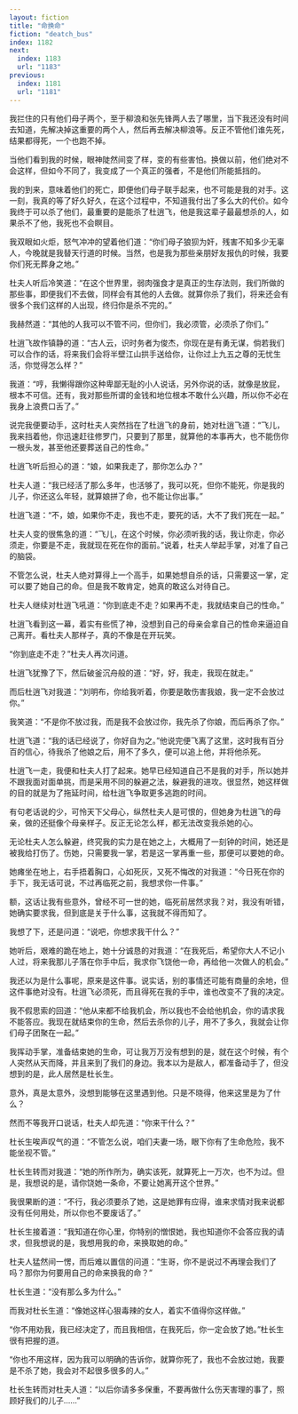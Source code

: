 ```yaml
---
layout: fiction
title: "命换命"
fiction: "deatch_bus"
index: 1182
next:
  index: 1183
  url: "1183"
previous:
  index: 1181
  url: "1181"
---
```

我拦住的只有他们母子两个，至于柳浪和张先锋两人去了哪里，当下我还没有时间去知道，先解决掉这重要的两个人，然后再去解决柳浪等。反正不管他们谁先死，结果都得死，一个也跑不掉。

当他们看到我的时候，眼神陡然间变了样，变的有些害怕。换做以前，他们绝对不会这样，但如今不同了，我变成了一个真正的强者，不是他们所能抵挡的。

我的到来，意味着他们的死亡，即便他们母子联手起来，也不可能是我的对手。这一刻，我真的等了好久好久，在这个过程中，不知道我付出了多么大的代价。如今我终于可以杀了他们，最重要的是能杀了杜逍飞，他是我这辈子最最想杀的人，如果杀不了他，我死也不会瞑目。

我双眼如火炬，怒气冲冲的望着他们道：“你们母子狼狈为奸，残害不知多少无辜人，今晚就是我替天行道的时候。当然，也是我为那些亲朋好友报仇的时候，我要你们死无葬身之地。”

杜夫人听后冷笑道：“在这个世界里，弱肉强食才是真正的生存法则，我们所做的那些事，即便我们不去做，同样会有其他的人去做。就算你杀了我们，将来还会有很多个我们这样的人出现，终归你是杀不完的。”

我赫然道：“其他的人我可以不管不问，但你们，我必须管，必须杀了你们。”

杜逍飞故作镇静的道：“古人云，识时务者为俊杰，你现在是有勇无谋，倘若我们可以合作的话，将来我们会将半壁江山拱手送给你，让你过上九五之尊的无忧生活，你觉得怎么样？”

我道：“哼，我懒得跟你这种卑鄙无耻的小人说话，另外你说的话，就像是放屁，根本不可信。还有，我对那些所谓的金钱和地位根本不敢什么兴趣，所以你不必在我身上浪费口舌了。”

说完我便要动手，这时杜夫人突然挡在了杜逍飞的身前，她对杜逍飞道：“飞儿，我来挡着他，你迅速赶往修罗门，只要到了那里，就算他的本事再大，也不能伤你一根头发，甚至他还要葬送自己的性命。”

杜逍飞听后担心的道：“娘，如果我走了，那你怎么办？”

杜夫人道：“我已经活了那么多年，也活够了，我可以死，但你不能死，你是我的儿子，你还这么年轻，就算娘拼了命，也不能让你出事。”

杜逍飞道：“不，娘，如果你不走，我也不走，要死的话，大不了我们死在一起。”

杜夫人变的很焦急的道：“飞儿，在这个时候，你必须听我的话，我让你走，你必须走，你要是不走，我就现在死在你的面前。”说着，杜夫人举起手掌，对准了自己的脑袋。

不管怎么说，杜夫人绝对算得上一个高手，如果她想自杀的话，只需要这一掌，定可以要了她自己的命。但是我不敢肯定，她真的敢这么对待自己。

杜夫人继续对杜逍飞吼道：“你到底走不走？如果再不走，我就结束自己的性命。”

杜逍飞看到这一幕，着实有些慌了神，没想到自己的母亲会拿自己的性命来逼迫自己离开。看杜夫人那样子，真的不像是在开玩笑。

“你到底走不走？”杜夫人再次问道。

杜逍飞犹豫了下，然后破釜沉舟般的道：“好，好，我走，我现在就走。”

而后杜逍飞对我道：“刘明布，你给我听着，你要是敢伤害我娘，我一定不会放过你。”

我笑道：“不是你不放过我，而是我不会放过你，我先杀了你娘，而后再杀了你。”

杜逍飞道：“我的话已经说了，你好自为之。”他说完便飞离了这里，这时我有百分百的信心，待我杀了他娘之后，用不了多久，便可以追上他，并将他杀死。

杜逍飞一走，我便和杜夫人打了起来。她早已经知道自己不是我的对手，所以她并不跟我面对面单挑，而是采用不同的躲避之法，躲避我的进攻。很显然，她这样做的目的就是为了拖延时间，给杜逍飞争取更多逃跑的时间。

有句老话说的少，可怜天下父母心，纵然杜夫人是可恨的，但她身为杜逍飞的母亲，做的还挺像个母亲样子。反正无论怎么样，都无法改变我杀她的心。

无论杜夫人怎么躲避，终究我的实力是在她之上，大概用了一刻钟的时间，她还是被我给打伤了。伤她，只需要我一掌，若是这一掌再重一些，那便可以要她的命。

她瘫坐在地上，右手捂着胸口，心如死灰，又死不悔改的对我道：“今日死在你的手下，我无话可说，不过再临死之前，我想求你一件事。”

额，这话让我有些意外，曾经不可一世的她，临死前居然求我？对，我没有听错，她确实要求我，但到底是关于什么事，这我就不得而知了。

我想了下，还是问道：“说吧，你想求我干什么？”

她听后，艰难的跪在地上，她十分诚恳的对我道：“在我死后，希望你大人不记小人过，将来我那儿子落在你手中后，我求你飞饶他一命，再给他一次做人的机会。”

我还以为是什么事呢，原来是这件事。说实话，别的事情还可能有商量的余地，但这件事绝对没有。杜逍飞必须死，而且得死在我的手中，谁也改变不了我的决定。

我不假思索的回道：“他从来都不给我机会，所以我也不会给他机会，你的请求我不能答应。我现在就结束你的生命，然后去杀你的儿子，用不了多久，我就会让你们母子团聚在一起。”

我挥动手掌，准备结束她的生命，可让我万万没有想到的是，就在这个时候，有个人突然从天而降，并且来到了我们的身边。我本以为是敌人，都准备动手了，但没想到的是，此人居然是杜长生。

意外，真是太意外，没想到能够在这里遇到他。只是不晓得，他来这里是为了什么？

然而不等我开口说话，杜夫人却先道：“你来干什么？”

杜长生唉声叹气的道：“不管怎么说，咱们夫妻一场，眼下你有了生命危险，我不能坐视不管。”

杜长生转而对我道：“她的所作所为，确实该死，就算死上一万次，也不为过。但是，我想说的是，请你饶她一条命，不要让她离开这个世界。”

我很果断的道：“不行，我必须要杀了她，这是她罪有应得，谁来求情对我来说都没有任何用处，所以你也不要废话了。”

杜长生接着道：“我知道在你心里，你特别的憎恨她，我也知道你不会答应我的请求，但我想说的是，我想用我的命，来换取她的命。”

杜夫人猛然间一愣，而后难以置信的问道：“生哥，你不是说过不再理会我们了吗？那你为何要用自己的命来换我的命？”

杜长生道：“没有那么多为什么。”

而我对杜长生道：“像她这样心狠毒辣的女人，着实不值得你这样做。”

“你不用劝我，我已经决定了，而且我相信，在我死后，你一定会放了她。”杜长生很有把握的道。

“你也不用这样，因为我可以明确的告诉你，就算你死了，我也不会放过她，我要是不杀了她，我会对不起很多很多的人。”

杜长生转而对杜夫人道：“以后你请多多保重，不要再做什么伤天害理的事了，照顾好我们的儿子……”